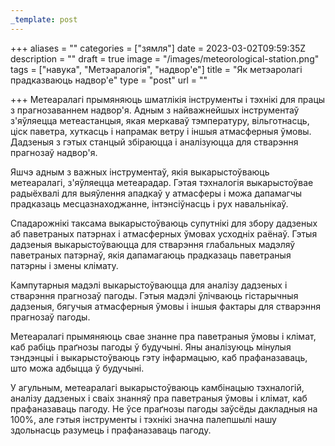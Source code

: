 ```yaml
---
_template: post
---
```




+++
aliases = ""
categories = ["зямля"]
date = 2023-03-02T09:59:35Z
description = ""
draft = true
image = "/images/meteorological-station.png"
tags = ["навука", "Метэаралогія", "надвор'е"]
title = "Як метэаролагі прадказваюць надвор'е"
type = "post"
url = ""

+++
Метеаралагі прымяняюць шматлікія інструменты і тэхнікі для працы з прагнозаваннем надвор'я. Адным з найважнейшых інструментаў з'яўляецца метеастанцыя, якая меркаваў тэмпературу, вільготнасць, ціск паветра, хуткасць і напрамак ветру і іншыя атмасферныя ўмовы. Дадзеныя з гэтых станцый збіраюцца і аналізуюцца для стварэння прагнозаў надвор'я.

Яшчэ адным з важных інструментаў, якія выкарыстоўваюць метеаралагі, з'яўляецца метеарадар. Гэтая тэхналогія выкарыстоўвае радыёхвалі для выяўлення ападкаў у атмасферы і можа дапамагчы прадказаць месцазнаходжанне, інтэнсіўнасць і рух навальнікаў.

Спадарожнікі таксама выкарыстоўваюць супутнікі для збору дадзеных аб паветраных патэрнах і атмасферных ўмовах усходніх раёнаў. Гэтыя дадзеныя выкарыстоўваюцца для стварэння глабальных мадэляў паветраных патэрнаў, якія дапамагаюць прадказаць паветраныя патэрны і змены клімату.

Кампутарныя мадэлі выкарыстоўваюцца для аналізу дадзеных і стварэння прагнозаў пагоды. Гэтыя мадэлі ўлічваюць гістарычныя дадзеныя, бягучыя атмасферныя ўмовы і іншыя фактары для стварэння прагнозаў пагоды.

Метеаралагі прымяняюць свае знанне пра паветраныя ўмовы і клімат, каб рабіць праґнозы пагоды ў будучыні. Яны аналізуюць мінулыя тэндэнцыі і выкарыстоўваюць гэту інфармацыю, каб прафаназаваць, што можа адбыцца ў будучыні. 

У агульным, метеаралагі выкарыстоўваюць камбінацыю тэхналогій, аналізу дадзеных і сваіх знанняў пра паветраныя ўмовы і клімат, каб прафаназаваць пагоду. Не ўсе праґнозы пагоды заўсёды дакладныя на 100%, але гэтыя інструменты і тэхнікі значна палепшылі нашу здольнасць разумець і прафаназаваць пагоду.
